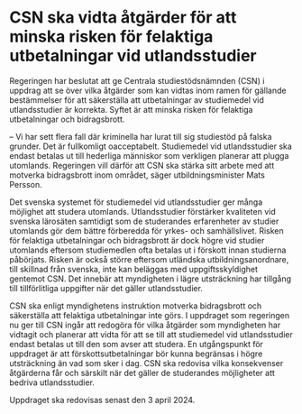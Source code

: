 # CSN ska vidta åtgärder för att minska risken för felaktiga utbetalningar vid utlandsstudier

Regeringen har beslutat att ge Centrala studiestödsnämnden (CSN) i uppdrag att se över vilka åtgärder som kan vidtas inom ramen för gällande bestämmelser för att säkerställa att utbetalningar av studiemedel vid utlandsstudier är korrekta. Syftet är att minska risken för felaktiga utbetalningar och bidragsbrott.

– Vi har sett flera fall där kriminella har lurat till sig studiestöd på falska grunder. Det är fullkomligt oacceptabelt. Studiemedel vid utlandsstudier ska endast betalas ut till hederliga människor som verkligen planerar att plugga utomlands. Regeringen vill därför att CSN ska stärka sitt arbete med att motverka bidragsbrott inom området, säger utbildningsminister Mats Persson.

Det svenska systemet för studiemedel vid utlandsstudier ger många möjlighet att studera utomlands. Utlandsstudier förstärker kvaliteten vid svenska lärosäten samtidigt som de studerandes erfarenheter av studier utomlands gör dem bättre förberedda för yrkes- och samhällslivet. Risken för felaktiga utbetalningar och bidragsbrott är dock högre vid studier utomlands eftersom studiemedlen ofta betalas ut i förskott innan studierna påbörjats. Risken är också större eftersom utländska utbildningsanordnare, till skillnad från svenska, inte kan beläggas med uppgiftsskyldighet gentemot CSN. Det innebär att myndigheten i lägre utsträckning har tillgång till tillförlitliga uppgifter när det gäller utlandsstudier.

CSN ska enligt myndighetens instruktion motverka bidragsbrott och säkerställa att felaktiga utbetalningar inte görs. I uppdraget som regeringen nu ger till CSN ingår att redogöra för vilka åtgärder som myndigheten har vidtagit och planerar att vidta för att se till att studiemedel vid utlandsstudier endast betalas ut till den som avser att studera. En utgångspunkt för uppdraget är att förskottsutbetalningar bör kunna begränsas i högre utsträckning än vad som sker i dag. CSN ska redovisa vilka konsekvenser åtgärderna får och särskilt när det gäller de studerandes möjligheter att bedriva utlandsstudier.

Uppdraget ska redovisas senast den 3 april 2024.
